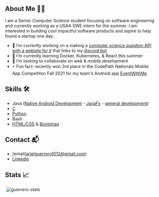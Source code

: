 ![]()

## About Me :man_technologist:	

I am a Senior Computer Science student focusing on software engineering and currently working as a USAA SWE intern for the summer.
I am interested in building cool impactful software products and aspire to help found a startup one day.

- 🔭 I’m currently working on a making a [computer science question API with a website for it](https://github.com/Commando-Brando/the-hub) that links to my [discord bot](https://github.com/Commando-Brando/hopperbot)
- 🌱 I’m currently learning Docker, Kubernetes, & React this summer
- 👯 I’m looking to collaborate on web & mobile development 
- ⚡ Fun fact: recently won 3rd place in the CodePath Nationals Mobile App Compeititon Fall 2021 for my team's Android app [EventWithMe](https://github.com/EventWithMe/EventWithMe)

## Skills :hammer_and_wrench:		
* Java ([Native Android Development](https://github.com/Commando-Brando/SimpleTweet) - [JavaFx](https://github.com/WilliamG123/HotelManagementSystem) - [general development](https://github.com/Commando-Brando/Knapsack))
* [C](https://github.com/Commando-Brando/C-Skills) 
* [Python](https://github.com/Commando-Brando/hopperbot) 
* Bash
* [HTML/CSS](https://github.com/Commando-Brando/The-Hub) & [Bootstrap](https://github.com/Commando-Brando/SolarSystem)

## Contact :mailbox_with_mail:	
- [email(arielguerrero1012@gmail.com)
- [Linkedin](https://www.linkedin.com/in/arielguerrero1012/)

## Stats :chart_with_upwards_trend:
<p>&nbsp;<img align="center" src="https://github-readme-stats.vercel.app/api?username=aguerrero232&show_icons=true&locale=en" alt="guerrero-stats" /></p>


<!--
**aguerrero232/aguerrero232** is a ✨ _special_ ✨ repository because its `README.md` (this file) appears on your GitHub profile.

Here are some ideas to get you started:

- 🔭 I’m currently working on ...
- 🌱 I’m currently learning ...
- 👯 I’m looking to collaborate on ...
- 🤔 I’m looking for help with ...
- 💬 Ask me about ...
- 📫 How to reach me: ...
- 😄 Pronouns: ...
- ⚡ Fun fact: ...
-->
